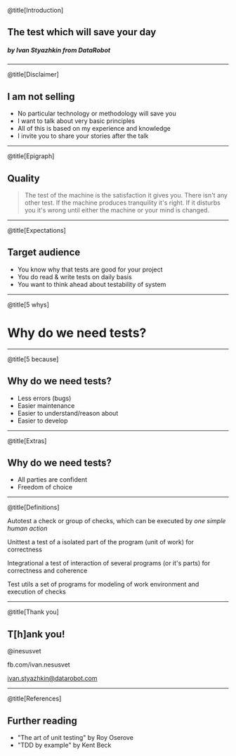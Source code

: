 @title[Introduction]
## The test which will save your day
##### by Ivan Styazhkin from DataRobot

---
@title[Disclaimer]

## I am not selling
- No particular technology or methodology will save you
- I want to talk about very basic principles
- All of this is based on my experience and knowledge
- I invite you to share your stories after the talk

---
@title[Epigraph]

## Quality
> The test of the machine is the satisfaction it gives you.
 There isn't any other test.
 If the machine produces tranquility it's right.
 If it disturbs you it's wrong until either the machine or your mind is changed.

---
@title[Expectations]

## Target audience
- You know why that tests are good for your project
- You do read & write tests on daily basis
- You want to think ahead about testability of system

---
@title[5 whys]

# Why do we need tests?

---
@title[5 because]

## Why do we need tests?
- Less errors (bugs)
- Easier maintenance
- Easier to understand/reason about
- Easier to develop

---
@title[Extras]

## Why do we need tests?
- All parties are confident
- Freedom of choice

---
@title[Definitions]

Autotest
  a check or group of checks, which can be executed by *one simple human action*

Unittest
  a test of a isolated part of the program (unit of work) for correctness

Integrational
  a test of interaction of several programs (or it's parts) for correctness and
  coherence

Test utils
  a set of programs for modeling of work environment and execution of checks

---
@title[Thank you]

## T[h]ank you!

@inesusvet

fb.com/ivan.nesusvet

ivan.styazhkin@datarobot.com

---
@title[References]

## Further reading
- "The art of unit testing" by Roy Oserove
- "TDD by example" by Kent Beck
